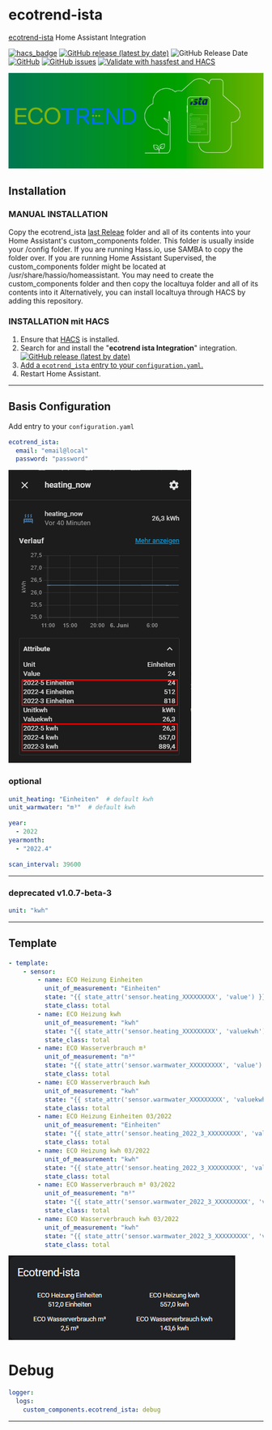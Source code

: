 # ecotrend-ista

[ecotrend-ista](https://ecotrend.ista.de/) Home Assistant Integration

[![hacs_badge](https://img.shields.io/badge/HACS-Default-orange.svg?style=for-the-badge&logo=appveyor)](https://github.com/hacs/integration)
[![GitHub release (latest by date)](https://img.shields.io/github/v/release/Ludy87/ecotrend-ista?style=for-the-badge&logo=appveyor)](https://github.com/Ludy87/ecotrend-ista/releases)
![GitHub Release Date](https://img.shields.io/github/release-date/Ludy87/ecotrend-ista?style=for-the-badge&logo=appveyor)
[![GitHub](https://img.shields.io/github/license/Ludy87/ecotrend-ista?style=for-the-badge&logo=appveyor)](LICENSE)
[![GitHub issues](https://img.shields.io/github/issues/Ludy87/ecotrend-ista?style=for-the-badge&logo=appveyor)](https://github.com/Ludy87/ecotrend-ista/issues)
[![Validate with hassfest and HACS](https://github.com/Ludy87/ecotrend-ista/actions/workflows/hassfest.yaml/badge.svg)](https://github.com/Ludy87/ecotrend-ista/actions/workflows/hassfest.yaml)

![ecotrend-ista](https://github.com/Ludy87/ecotrend-ista/blob/main/image/logo@2x.png?raw=true)

## Installation

### MANUAL INSTALLATION

Copy the ecotrend_ista [last Releae](https://github.com/Ludy87/ecotrend-ista/releases) folder and all of its contents into your Home Assistant's custom_components folder. This folder is usually inside your /config folder. If you are running Hass.io, use SAMBA to copy the folder over. If you are running Home Assistant Supervised, the custom_components folder might be located at /usr/share/hassio/homeassistant. You may need to create the custom_components folder and then copy the localtuya folder and all of its contents into it Alternatively, you can install localtuya through HACS by adding this repository.

### INSTALLATION mit HACS

1. Ensure that [HACS](https://hacs.xyz/) is installed.
2. Search for and install the "**ecotrend ista Integration**" integration. [![GitHub release (latest by date)](https://img.shields.io/github/v/release/Ludy87/ecotrend-ista?style=for-the-badge&logo=appveyor)](https://github.com/Ludy87/ecotrend-ista/releases)
3. [Add a `ecotrend_ista` entry to your `configuration.yaml`.](https://github.com/Ludy87/ecotrend-ista#basis-configuration)
4. Restart Home Assistant.

---

## Basis Configuration

Add entry to your `configuration.yaml`

```yaml
ecotrend_ista:
  email: "email@local"
  password: "password"
```
![list_all](https://github.com/Ludy87/ecotrend-ista/blob/main/image/list_all.png?raw=true)

### optional

```yaml
unit_heating: "Einheiten"  # default kwh
unit_warmwater: "m³"  # default kwh
```

```yaml
year:
  - 2022
yearmonth:
  - "2022.4"
```

```yaml
scan_interval: 39600
```
---
### deprecated v1.0.7-beta-3

```yaml
unit: "kwh"
```
---

## Template

```yaml
- template:
    - sensor:
        - name: ECO Heizung Einheiten
          unit_of_measurement: "Einheiten"
          state: "{{ state_attr('sensor.heating_XXXXXXXXX', 'value') }}"
          state_class: total
        - name: ECO Heizung kwh
          unit_of_measurement: "kwh"
          state: "{{ state_attr('sensor.heating_XXXXXXXXX', 'valuekwh') }}"
          state_class: total
        - name: ECO Wasserverbrauch m³
          unit_of_measurement: "m³"
          state: "{{ state_attr('sensor.warmwater_XXXXXXXXX', 'value') }}"
          state_class: total
        - name: ECO Wasserverbrauch kwh
          unit_of_measurement: "kwh"
          state: "{{ state_attr('sensor.warmwater_XXXXXXXXX', 'valuekwh') }}"
          state_class: total
        - name: ECO Heizung Einheiten 03/2022
          unit_of_measurement: "Einheiten"
          state: "{{ state_attr('sensor.heating_2022_3_XXXXXXXXX', 'value') }}"
          state_class: total
        - name: ECO Heizung kwh 03/2022
          unit_of_measurement: "kwh"
          state: "{{ state_attr('sensor.heating_2022_3_XXXXXXXXX', 'valuekwh') }}"
          state_class: total
        - name: ECO Wasserverbrauch m³ 03/2022
          unit_of_measurement: "m³"
          state: "{{ state_attr('sensor.warmwater_2022_3_XXXXXXXXX', 'value') }}"
          state_class: total
        - name: ECO Wasserverbrauch kwh 03/2022
          unit_of_measurement: "kwh"
          state: "{{ state_attr('sensor.warmwater_2022_3_XXXXXXXXX', 'valuekwh') }}"
          state_class: total
```

![](./image/template.png)

# Debug

```yaml
logger:
  logs:
    custom_components.ecotrend_ista: debug
```

---
